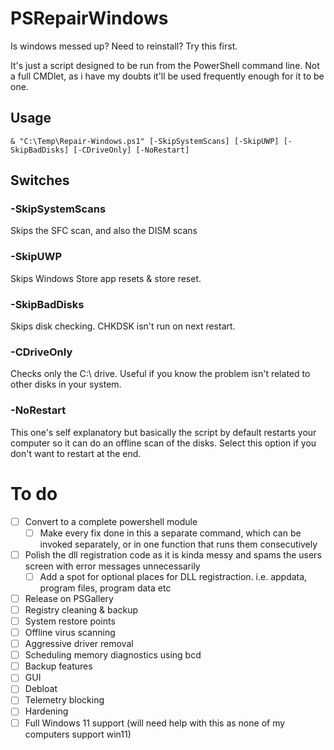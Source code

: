 # PSRepairWindows
Is windows messed up? Need to reinstall? Try this first.


It's just a script designed to be run from the PowerShell command line.  Not a full CMDlet, as i have my doubts it'll be used frequently enough for it to be one.

## Usage

```
& "C:\Temp\Repair-Windows.ps1" [-SkipSystemScans] [-SkipUWP] [-SkipBadDisks] [-CDriveOnly] [-NoRestart]
```

## Switches
### -SkipSystemScans
Skips the SFC scan, and also the DISM scans


### -SkipUWP
Skips Windows Store app resets & store reset.


### -SkipBadDisks
Skips disk checking. CHKDSK isn't run on next restart.

### -CDriveOnly
Checks only the C:\ drive. Useful if you know the problem isn't related to other disks in your system.

### -NoRestart
This one's self explanatory but basically the script by default restarts your computer so it can do an offline scan of the disks. Select this option if you don't want to restart at the end.

# To do
- [ ] Convert to a complete powershell module
  - [ ] Make every fix done in this a separate command, which can be invoked separately, or in one function that runs them consecutively
- [ ] Polish the dll registration code as it is kinda messy and spams the users screen with error messages unnecessarily
  - [ ] Add a spot for optional places for DLL registraction. i.e. appdata, program files, program data etc
- [ ] Release on PSGallery
- [ ] Registry cleaning & backup
- [ ] System restore points
- [ ] Offline virus scanning
- [ ] Aggressive driver removal
- [ ] Scheduling memory diagnostics using bcd
- [ ] Backup features
- [ ] GUI
- [ ] Debloat
- [ ] Telemetry blocking
- [ ] Hardening
- [ ] Full Windows 11 support (will need help with this as none of my computers support win11)
